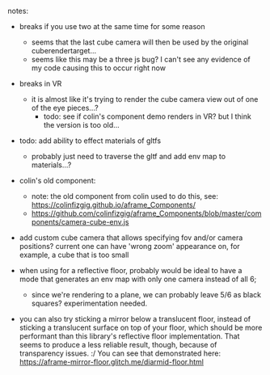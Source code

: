 notes:

- breaks if you use two at the same time for some reason
  - seems that the last cube camera will then be used by the original cuberendertarget...
  - seems like this may be a three js bug? I can't see any evidence of my code causing this to occur right now

- breaks in VR
  - it is almost like it's trying to render the cube camera view out of one of the eye pieces...?
    - todo: see if colin's component demo renders in VR? but I think the version is too old...

- todo: add ability to effect materials of gltfs
  - probably just need to traverse the gltf and add env map to materials...?

- colin's old component:
  - note: the old component from colin used to do this, see: https://colinfizgig.github.io/aframe_Components/
  - https://github.com/colinfizgig/aframe_Components/blob/master/components/camera-cube-env.js

- add custom cube camera that allows specifying fov and/or camera positions? current one can have 'wrong zoom' appearance on, for example, a cube that is too small

- when using for a reflective floor, probably would be ideal to have a mode that generates an env map with only one camera instead of all 6; 
  - since we're rendering to a plane, we can probably leave 5/6 as black squares? experimentation needed.

- you can also try sticking a mirror below a translucent floor, instead of sticking a translucent surface on top of your floor, which should be
more performant than this library's reflective floor implementation. That seems to produce a less reliable result, though, because of transparency issues. :/
You can see that demonstrated here: https://aframe-mirror-floor.glitch.me/diarmid-floor.html